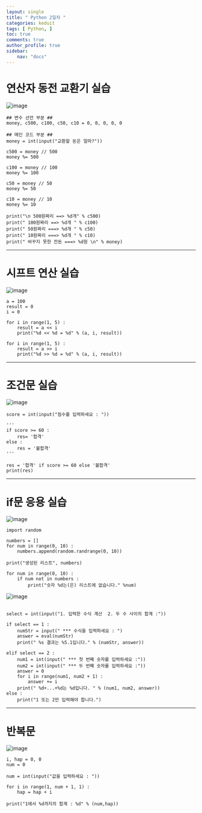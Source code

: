 ```yaml
---
layout: single
title: " Python 2일차 "
categories: keduit
tags: [ Python, ]
toc: true 
comments: true
author_profile: true
sidebar:
    nav: "docs"
---
```


# 연산자 동전 교환기 실습

![image](https://user-images.githubusercontent.com/128279031/232937297-0763c8c4-1b49-44c3-82e9-1dd8dd6da100.png)

```
## 변수 선언 부분 ##
money, c500, c100, c50, c10 = 0, 0, 0, 0, 0

## 메인 코드 부분 ##
money = int(input("교환할 돈은 얼마?"))

c500 = money // 500
money %= 500

c100 = money // 100
money %= 100

c50 = money // 50
money %= 50

c10 = money // 10
money %= 10

print("\n 500원짜리 ==> %d개" % c500)
print(" 100원짜리 ==> %d개 " % c100)
print(" 50원짜리 ===> %d개 " % c50)
print(" 10원짜리 ===> %d개 " % c10)
print(" 바꾸지 못한 잔돈 ===> %d원 \n" % money)
```

---

# 시프트 연산 실습

![image](https://user-images.githubusercontent.com/128279031/232941492-3d30c7ae-b21e-49d6-91f1-bd635a8c0569.png)

```
a = 100
result = 0
i = 0

for i in range(1, 5) :
    result = a << i
    print("%d << %d = %d" % (a, i, result))

for i in range(1, 5) :
    result = a >> i
    print("%d >> %d = %d" % (a, i, result)) 
```

---

# 조건문 실습

![image](https://user-images.githubusercontent.com/128279031/232943214-f3a390c3-9413-475c-86ee-fcb85f605c0f.png)

```
score = int(input("점수를 입력하세요 : "))

'''
if score >= 60 :
    res= '합격'
else :
    res = '불합격'
'''

res = '합격' if score >= 60 else '불합격'    
print(res)
```

---

# if문 응용 실습

![image](https://user-images.githubusercontent.com/128279031/232944753-e4a5ba98-7142-44b4-a19a-95f5256d67d7.png)


```
import random

numbers = []
for num in range(0, 10) :
    numbers.append(random.randrange(0, 10))

print("생성된 리스트", numbers)

for num in range(0, 10) :
    if num not in numbers :
        print("숫자 %d는(은) 리스트에 없습니다." %num)
```

![image](https://user-images.githubusercontent.com/128279031/232950915-a57d0ba4-0389-4d57-b84c-39aced94883c.png)

```

select = int(input("1. 입력한 수식 계산  2. 두 수 사이의 합계 :"))

if select == 1 :
    numStr = input(" *** 수식을 입력하세요 : ")
    answer = eval(numStr)
    print(" %s 결과는 %5.1입니다." % (numStr, answer))

elif select == 2 :
    num1 = int(input(" *** 첫 번째 숫자를 입력하세요 :"))
    num2 = int(input(" *** 두 번째 숫자를 입력하세요 :"))
    answer = 0
    for i in range(num1, num2 + 1) :
        answer += i
    print(" %d+...+%d는 %d입니다. " % (num1, num2, answer))
else :
    print("1 또는 2만 입력해야 합니다.")
```

---

# 반복문

![image](https://user-images.githubusercontent.com/128279031/232953378-c05ae01d-d499-4e45-9bb9-7e1f708efd8e.png)

```
i, hap = 0, 0
num = 0

num = int(input("값을 입력하세요 : "))

for i in range(1, num + 1, 1) :
    hap = hap + i

print("1에서 %d까지의 합계 : %d" % (num,hap)) 
```